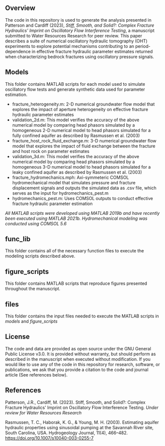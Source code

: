 ## Overview
The code in this repository is used to generate the analysis presented in Patterson and Cardiff (2023), _Stiff, Smooth, and Solid?: Complex Fracture Hydraulics' Imprint on Oscillatory Flow Interference Testing_, a manuscript submitted to Water Resources Research for peer review. This paper describes a suite of numerical oscillatory hydraulic tomography (OHT) experiments to explore potential mechanisms contributing to an period-dependence in effective fracture hydraulic parameter estimates returned when characterizing bedrock fractures using oscillatory pressure signals. 

## Models
This folder contains MATLAB scripts for each model used to simulate oscillatory flow tests and generate synthetic data used for parameter estimation. 
* fracture_heterogeneity.m: 2-D numerical groundwater flow model that explores the impact of aperture heterogeneity on effective fracture hydraulic parameter estimates
* validation_2d.m: This model verifies the accuracy of the above numerical model by comparing head phasors simulated by a homogeneous 2-D numerical model to head phasors simulated for a fully confined aquifer as described by Rasmussen et al. (2003)
* fracture_host_rock_fluid_exchange.m: 3-D numerical groundwater flow model that explores the impact of fluid exchange between the fracture and host rock on parameter estimates
* validation_3d.m: This model verifies the accuracy of the above numerical model by comparing head phasors simulated by a homogeneous 3-D numerical model to head phasors simulated for a leaky confined aquifer as described by Rasmussen et al. (2003)
* fracture_hydromechanics.mph: Axi-symmeteric COMSOL hydromechanical model that simulates pressure and fracture displacement signals and outputs the simulated data as .csv file, which serves as the input for hydromechanics_pest.m
* hydromechanics_pest.m: Uses COMSOL outputs to conduct effective fracture hydraulic parameter estimation
 
_All MATLAB scripts were developed using MATLAB 2019b and have recently been executed using MATLAB 2021b. Hydromechanical modeling was conducted using COMSOL 5.6_

## func_lib
This folder contains all of the necessary function files to execute the modeling scripts described above.

## figure_scripts
This folder contains MATLAB scripts that reproduce figures presented throughout the manuscript.

## files
This folder contains the input files needed to execute the MATLAB scripts in *models* and *figure_scripts*

## License
The code and data are provided as open source under the GNU General Public License v3.0. It is provided without warranty, but should perform as described in the manuscript when executed without modification. If you would like to use any of the code in this repository for research, software, or publications, we ask that you provide a citation to the code and journal article (See references below).

## References
Patterson, J.R., Cardiff, M. (2023). Stiff, Smooth, and Solid?: Complex Fracture Hydraulics' Imprint on Oscillatory Flow Interference Testing. *Under review for Water Resources Research*

Rasmussen, T. C., Haborak, K. G., & Young, M. H. (2003). Estimating aquifer hydraulic properties using sinusoidal pumping at the Savannah River site, South Carolina, USA. Hydrogeology Journal, 11(4), 466–482. https://doi.org/10.1007/s10040-003-0255-7
